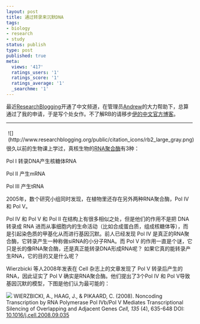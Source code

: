 ```yaml
---
layout: post
title: 通过转录来沉默DNA
tags:
- biology
- research
- study
status: publish
type: post
published: true
meta:
  views: '417'
  ratings_users: '1'
  ratings_score: '1'
  ratings_average: '1'
  _searchme: '1'
---
```

最近<a href="http://researchblogging.org/" target="_blank">ResearchBlogging</a>开通了中文频道，在管理员<a href="http://www.andrewsun.net/xiangge/" target="_blank">Andrew</a>的大力帮助下，总算通过了我的申请，于是写个处女作。不了解RB的请移步<a href="http://chinese.researchblogginglanguages.org/" target="_blank">伊的中文官方博客</a>。

----
<span style="float:left;padding:5px;">
![](http://www.researchblogging.org/public/citation_icons/rb2_large_gray.png)
</span>

很久以前的生物课上学过，真核生物的<a href="http://en.wikipedia.org/wiki/RNA_polymerase#RNA_polymerase_in_eukaryotes" target="_blank">RNA聚合酶</a>有3种：

Pol I 转录DNA产生核糖体RNA

Pol II 产生mRNA

Pol III 产生tRNA

2005年，数个研究小组同时发现，在植物里还存在另外两种RNA聚合酶，Pol IV 和 Pol V。

Pol IV 和 Pol V 和 Pol II 在结构上有很多相似之处，但是他们的作用不是把 DNA 转录成 RNA 进而从事细胞内的生命活动（比如合成蛋白质，组成核糖体等），而是引起染色质的甲基化从而进行基因沉默。前人已经发现 Pol IV 是真正的RNA聚合酶，它转录产生一种称做siRNA的小分子RNA。而 Pol V 的作用一直是个谜，它只是长的像RNA聚合酶，还是真正能转录DNA形成RNA呢？ 如果它真的能转录产生RNA，它的目的又是什么呢？

Wierzbicki 等人2008年发表在 Cell 杂志上的文章发现了 Pol V 转录后产生的 RNA，因此证实了 Pol V 确实是RNA聚合酶。他们提出了3个Pol IV 和 Pol V导致基因沉默的模型，下图是他们认为最可能的：


![](https://dl.dropboxusercontent.com/u/308058/blogimages/2010/07/pol45.png)
<span class="Z3988" title="ctx_ver=Z39.88-2004&amp;rft_val_fmt=info%3Aofi%2Ffmt%3Akev%3Amtx%3Ajournal&amp;rft.jtitle=Cell&amp;rft_id=info%3Adoi%2F10.1016%2Fj.cell.2008.09.035&amp;rfr_id=info%3Asid%2Fresearchblogging.org&amp;rft.atitle=Noncoding+Transcription+by+RNA+Polymerase+Pol+IVb%2FPol+V+Mediates+Transcriptional+Silencing+of+Overlapping+and+Adjacent+Genes&amp;rft.issn=00928674&amp;rft.date=2008&amp;rft.volume=135&amp;rft.issue=4&amp;rft.spage=635&amp;rft.epage=648&amp;rft.artnum=http%3A%2F%2Flinkinghub.elsevier.com%2Fretrieve%2Fpii%2FS0092867408011926&amp;rft.au=WIERZBICKI%2C+A.&amp;rft.au=HAAG%2C+J.&amp;rft.au=PIKAARD%2C+C.&amp;rfe_dat=bpr3.included=1;bpr3.tags=Biology%2CMolecular+Biology">WIERZBICKI, A., HAAG, J., &amp; PIKAARD, C. (2008). Noncoding Transcription by RNA Polymerase Pol IVb/Pol V Mediates Transcriptional Silencing of Overlapping and Adjacent Genes <span style="font-style:italic;">Cell, 135</span> (4), 635-648 DOI: <a rev="review" href="http://dx.doi.org/10.1016/j.cell.2008.09.035">10.1016/j.cell.2008.09.035</a></span>